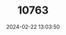 ---
title: "10763"
category: "Ichthyomys stolzmanni"
draft: false
date: 2024-02-22 13:03:50
languages:
  English: ["Stolzmann's Crab-eating Rat"]
---